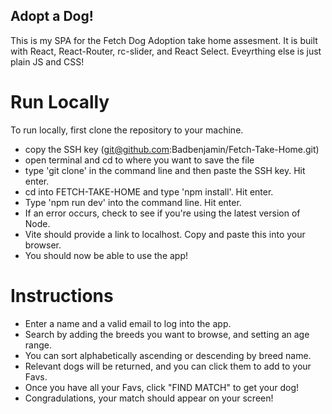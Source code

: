##  Adopt a Dog!

This is my SPA for the Fetch Dog Adoption take home assesment. It is built with React, React-Router, rc-slider, and React Select. Eveyrthing else is just plain JS and CSS! 

# Run Locally

To run locally, first clone the repository to your machine. 

- copy the SSH key (git@github.com:Badbenjamin/Fetch-Take-Home.git)
- open terminal and cd to where you want to save the file
- type 'git clone' in the command line and then paste the SSH key. Hit enter. 
- cd into FETCH-TAKE-HOME and type 'npm install'. Hit enter. 
- Type 'npm run dev' into the command line. Hit enter. 
- If an error occurs, check to see if you're using the latest version of Node. 
- Vite should provide a link to localhost. Copy and paste this into your browser. 
- You should now be able to use the app!

# Instructions

- Enter a name and a valid email to log into the app. 
- Search by adding the breeds you want to browse, and setting an age range.
- You can sort alphabetically ascending or descending by breed name. 
- Relevant dogs will be returned, and you can click them to add to your Favs. 
- Once you have all your Favs, click  "FIND MATCH" to get your dog!
- Congradulations, your match should appear on your screen!
